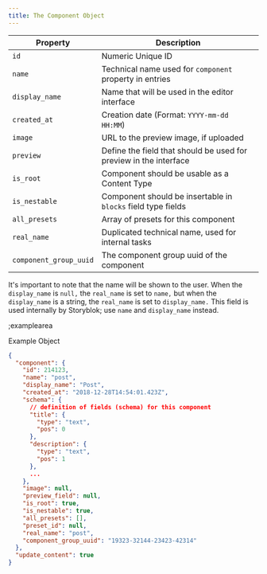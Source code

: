 ```yaml
---
title: The Component Object
---
```


| Property | Description |
|---|---|
| `id` | Numeric Unique ID |
| `name` | Technical name used for `component` property in entries |
| `display_name` | Name that will be used in the editor interface |
| `created_at` | Creation date (Format: `YYYY-mm-dd HH:MM`) |
| `image` | URL to the preview image, if uploaded |
| `preview` | Define the field that should be used for preview in the interface |
| `is_root` | Component should be usable as a Content Type |
| `is_nestable` | Component should be insertable in `blocks` field type fields |
| `all_presets` | Array of presets for this component |
| `real_name` | Duplicated technical name, used for internal tasks |
| `component_group_uuid` | The component group uuid of the component |

It's important to note that the name will be shown to the user. When the `display_name` is `null,` the `real_name` is set to `name,` but when the `display_name` is a string, the `real_name` is set to `display_name.` This field is used internally by Storyblok; use `name` and `display_name` instead.

;examplearea

Example Object

```json
{
  "component": {
    "id": 214123,
    "name": "post",
    "display_name": "Post",
    "created_at": "2018-12-28T14:54:01.423Z",
    "schema": {
      // definition of fields (schema) for this component
      "title": {
        "type": "text",
        "pos": 0
      },
      "description": {
        "type": "text",
        "pos": 1
      },
      ...
    },
    "image": null,
    "preview_field": null,
    "is_root": true,
    "is_nestable": true,
    "all_presets": [],
    "preset_id": null,
    "real_name": "post",
    "component_group_uuid": "19323-32144-23423-42314"
  },
  "update_content": true
}
```
